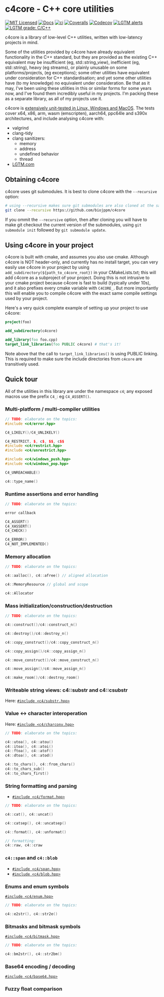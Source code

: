 # c4core - C++ core utilities

[![MIT Licensed](https://img.shields.io/badge/License-MIT-green.svg)](https://github.com/biojppm/c4core/blob/master/LICENSE.txt)
[![Docs](https://img.shields.io/badge/docs-docsforge-blue)](https://c4core.docsforge.com/)
[![ci](https://github.com/biojppm/c4core/workflows/ci/badge.svg)](https://github.com/biojppm/c4core/actions?query=ci)
[![Coveralls](https://coveralls.io/repos/github/biojppm/c4core/badge.svg)](https://coveralls.io/github/biojppm/c4core)
[![Codecov](https://codecov.io/gh/biojppm/c4core/branch/master/graph/badge.svg)](https://codecov.io/gh/biojppm/c4core)
[![LGTM alerts](https://img.shields.io/lgtm/alerts/g/biojppm/c4core.svg?logo=lgtm&logoWidth=18)](https://lgtm.com/projects/g/biojppm/c4core/alerts/)
[![LGTM grade: C/C++](https://img.shields.io/lgtm/grade/cpp/g/biojppm/c4core.svg?logo=lgtm&logoWidth=18)](https://lgtm.com/projects/g/biojppm/c4core/context:cpp)


c4core is a library of low-level C++ utilities, written with low-latency
projects in mind.

Some of the utilities provided by c4core have already equivalent
functionality in the C++ standard, but they are provided as the existing C++
equivalent may be insufficient (eg, std::string_view), inefficient (eg,
std::string), heavy (eg streams), or plainly unusable on some
platforms/projects, (eg exceptions); some other utilities have equivalent
under consideration for C++ standardisation; and yet some other utilities
have (to my knowledge) no equivalent under consideration. Be that as it may,
I've been using these utilities in this or similar forms for some years now,
and I've found them incredibly useful in my projects. I'm packing these as a
separate library, as all of my projects use it.

c4core is [extensively unit-tested in Linux, Windows and
MacOS](https://github.com/biojppm/c4core/actions). The tests cover
x64, x86, arm, wasm (emscripten), aarch64, ppc64le and s390x
architectures, and include analysing c4core with:
  * valgrind
  * clang-tidy
  * clang sanitizers:
    * memory
    * address
    * undefined behavior
    * thread
  * [LGTM.com](https://lgtm.com/projects/g/biojppm/c4core)


## Obtaining c4core

c4core uses git submodules. It is best to clone c4core with the `--recursive`
option:

```bash
# using --recursive makes sure git submodules are also cloned at the same time
git clone --recursive https://github.com/biojppm/c4core
```

If you ommit the `--recursive` option, then after cloning you will have to
make git checkout the current version of the submodules, using `git submodule
init` followed by `git submodule update`.


## Using c4core in your project

c4core is built with cmake, and assumes you also use cmake. Although c4core
is NOT header-only, and currently has no install target, you can very easily
use c4core in your project by using
`add_subdirectory(${path_to_c4core_root})` in your CMakeLists.txt; this will
add c4core as a subproject of your project. Doing this is not intrusive to
your cmake project because c4core is fast to build (typically under 10s), and
it also prefixes every cmake variable with `C4CORE_`. But more importantly
this will enable you to compile c4core with the exact same compile settings
used by your project.

Here's a very quick complete example of setting up your project to use
c4core:

```cmake
project(foo)

add_subdirectory(c4core)

add_library(foo foo.cpp)
target_link_libraries(foo PUBLIC c4core) # that's it!
```

Note above that the call to `target_link_libraries()` is using PUBLIC
linking. This is required to make sure the include directories from `c4core`
are transitively used.


## Quick tour

All of the utilities in this library are under the namespace `c4`; any
exposed macros use the prefix `C4_`: eg `C4_ASSERT()`.

### Multi-platform / multi-compiler utilities

```c++
// TODO: elaborate on the topics:
#include <c4/error.hpp>

C4_LIKELY()/C4_UNLIKELY()

C4_RESTRICT, $, c$, $$, c$$
#include <c4/restrict.hpp>
#include <c4/unrestrict.hpp>

#include <c4/windows_push.hpp>
#include <c4/windows_pop.hpp>

C4_UNREACHABLE()

c4::type_name()
```

### Runtime assertions and error handling

```c++
// TODO: elaborate on the topics:

error callback

C4_ASSERT()
C4_XASSERT()
C4_CHECK()

C4_ERROR()
C4_NOT_IMPLEMENTED()
```

### Memory allocation

```c++
// TODO: elaborate on the topics:

c4::aalloc(), c4::afree() // aligned allocation

c4::MemoryResource // global and scope

c4::Allocator
```

### Mass initialization/construction/destruction

```c++
// TODO: elaborate on the topics:

c4::construct()/c4::construct_n()

c4::destroy()/c4::destroy_n()

c4::copy_construct()/c4::copy_construct_n()

c4::copy_assign()/c4::copy_assign_n()

c4::move_construct()/c4::move_construct_n()

c4::move_assign()/c4::move_assign_n()

c4::make_room()/c4::destroy_room()
```


### Writeable string views: c4::substr and c4::csubstr

Here: [`#include <c4/substr.hpp>`](src/c4/substr.hpp)


### Value <-> character interoperation

Here: [`#include <c4/charconv.hpp>`](src/c4/charconv.hpp)

```c++
// TODO: elaborate on the topics:

c4::utoa(), c4::atou()
c4::itoa(), c4::atoi()
c4::ftoa(), c4::atof()
c4::dtoa(), c4::atod()

c4::to_chars(), c4::from_chars()
c4::to_chars_sub()
c4::to_chars_first()
```

### String formatting and parsing

* [`#include <c4/format.hpp>`](src/c4/format.hpp)

```c++
// TODO: elaborate on the topics:

c4::cat(), c4::uncat()

c4::catsep(), c4::uncatsep()

c4::format(), c4::unformat()

// formatting:
c4::raw, c4::craw
```

### `c4::span` and `c4::blob`

* [`#include <c4/span.hpp>`](src/c4/span.hpp)
* [`#include <c4/blob.hpp>`](src/c4/blob.hpp)


### Enums and enum symbols

[`#include <c4/enum.hpp>`](src/c4/enum.hpp)

```c++
// TODO: elaborate on the topics:

c4::e2str(), c4::str2e()
```

### Bitmasks and bitmask symbols

[`#include <c4/bitmask.hpp>`](src/c4/bitmask.hpp)

```c++
// TODO: elaborate on the topics:

c4::bm2str(), c4::str2bm()
```

### Base64 encoding / decoding

[`#include <c4/base64.hpp>`](src/c4/base64.hpp)

### Fuzzy float comparison
